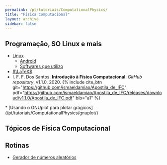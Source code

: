 ```yaml
---
permalink: /pt/tutoriais/ComputationalPhysics/
title: "Física Computacional"
layout: archive
sidebar: false
---
```


## Programação, SO Linux e mais

* [Linux](/pt/tutoriais/ComputationalPhysics/linux/)
   * [Android](/pt/tutoriais/ComputationalPhysics/linux/android/)
   * [Softwares que utilizo](/pt/tutoriais/ComputationalPhysics/linux/softwares/)
* [$\LaTeX$](/pt/tutoriais/pkg/latex/)
* I. F. F. Dos Santos. **Introdução à Física Computacional**. *GitHub repository*, v1.1.0, 2020.
{% include cite_btn
   git="https://github.com/ismaeldamiao/Apostila_de_IFC"
   pdf="https://github.com/ismaeldamiao/Apostila_de_IFC/releases/download/v1.1.0/Apostila_de_IFC.pdf"
   bib="a1"
%}
<div id="a1" style="display: none;">
{% highlight latex %}
@misc{DOSSANTOSIFC,
title        = "Introdu\c{c}\~ao \`a F\'isica Computacional",
author       = "I. F. F. dos{ }Santos",
howpublished = "GitHub repository",
year         = "2020",
url          = "https://github.com/ismaeldamiao/Apostila_de_IFC",
}
{% endhighlight %}
</div>
* [Usando o GNUplot para plotar grágicos](/pt/tutoriais/ComputationalPhysics/gnuplot/)

## Tópicos de Física Computacional

## Rotinas
* [Gerador de números aleatórios](/pt/tutoriais/ComputationalPhysics/random/)




